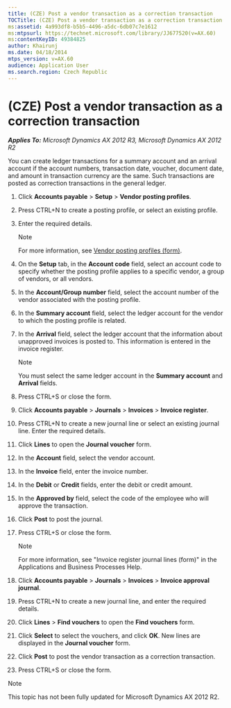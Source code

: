 ```yaml
---
title: (CZE) Post a vendor transaction as a correction transaction
TOCTitle: (CZE) Post a vendor transaction as a correction transaction
ms:assetid: 4a993df8-b5b5-4496-a5dc-6db07c7e1612
ms:mtpsurl: https://technet.microsoft.com/library/JJ677520(v=AX.60)
ms:contentKeyID: 49384825
author: Khairunj
ms.date: 04/18/2014
mtps_version: v=AX.60
audience: Application User
ms.search.region: Czech Republic
---
```


# (CZE) Post a vendor transaction as a correction transaction 


_**Applies To:** Microsoft Dynamics AX 2012 R3, Microsoft Dynamics AX 2012 R2_

You can create ledger transactions for a summary account and an arrival account if the account numbers, transaction date, voucher, document date, and amount in transaction currency are the same. Such transactions are posted as correction transactions in the general ledger.

1.  Click **Accounts payable** \> **Setup** \> **Vendor posting profiles**.

2.  Press CTRL+N to create a posting profile, or select an existing profile.

3.  Enter the required details.
    

    > [!NOTE]
    > <P>For more information, see <A href="https://technet.microsoft.com/library/aa551972(v=ax.60)">Vendor posting profiles (form)</A>.</P>



4.  On the **Setup** tab, in the **Account code** field, select an account code to specify whether the posting profile applies to a specific vendor, a group of vendors, or all vendors.

5.  In the **Account/Group number** field, select the account number of the vendor associated with the posting profile.

6.  In the **Summary account** field, select the ledger account for the vendor to which the posting profile is related.

7.  In the **Arrival** field, select the ledger account that the information about unapproved invoices is posted to. This information is entered in the invoice register.
    

    > [!NOTE]
    > <P>You must select the same ledger account in the <STRONG>Summary account</STRONG> and <STRONG>Arrival</STRONG> fields.</P>



8.  Press CTRL+S or close the form.

9.  Click **Accounts payable** \> **Journals** \> **Invoices** \> **Invoice register**.

10. Press CTRL+N to create a new journal line or select an existing journal line. Enter the required details.

11. Click **Lines** to open the **Journal voucher** form.

12. In the **Account** field, select the vendor account.

13. In the **Invoice** field, enter the invoice number.

14. In the **Debit** or **Credit** fields, enter the debit or credit amount.

15. In the **Approved by** field, select the code of the employee who will approve the transaction.

16. Click **Post** to post the journal.

17. Press CTRL+S or close the form.
    

    > [!NOTE]
    > <P>For more information, see "Invoice register journal lines (form)" in the Applications and Business Processes Help.</P>



18. Click **Accounts payable** \> **Journals** \> **Invoices** \> **Invoice approval journal**.

19. Press CTRL+N to create a new journal line, and enter the required details.

20. Click **Lines** \> **Find vouchers** to open the **Find vouchers** form.

21. Click **Select** to select the vouchers, and click **OK**. New lines are displayed in the **Journal voucher** form.

22. Click **Post** to post the vendor transaction as a correction transaction.

23. Press CTRL+S or close the form.


> [!NOTE]
> <P>This topic has not been fully updated for Microsoft Dynamics AX 2012 R2.</P>


  


